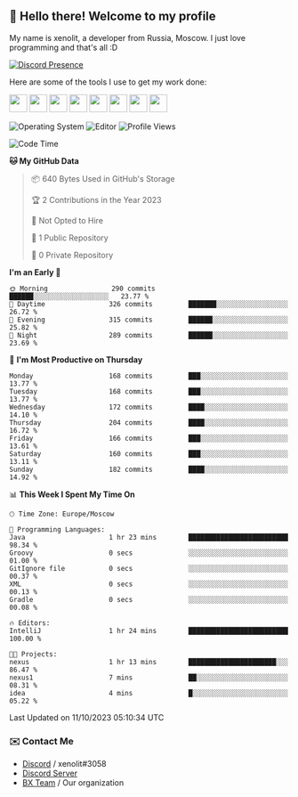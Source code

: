 ## :wave: Hello there! Welcome to my profile

My name is xenolit, a developer from Russia, Moscow. I just love programming and that's all :D

[![Discord Presence](https://lanyard.cnrad.dev/api/982885434315120653)](https://discord.com/users/982885434315120653)

Here are some of the tools I use to get my work done:

<kbd><img height="32" src="https://img.icons8.com/color/2x/jetbrains.png"></kbd>
<kbd><img height="32" src="https://img.icons8.com/color/2x/pycharm.png"></kbd>
<kbd><img height="32" src="https://img.icons8.com/color/2x/intellij-idea.png"></kbd>
<kbd><img height="32" src="https://img.icons8.com/color/2x/visual-studio.png"></kbd>
<kbd><img height="32" src="https://img.icons8.com/color/2x/git.png"></kbd>
<kbd><img height="32" src="https://img.icons8.com/fluent/2x/console.png"></kbd>
<a href="?#gh-light-mode-only"><kbd><img height="32" src="https://img.icons8.com/metro/2x/mysql.png"></kbd></a>
<a href="?#gh-dark-mode-only"><kbd><img height="32" src="https://img.icons8.com/FFFFFF/metro/2x/mysql.png"></kbd></a>

![Operating System](https://img.shields.io/badge/OS-Mac%20OS%20-informational?style=for-the-badge&logo=MacOS&logoColor=white&color=007ec6)
![Editor](https://img.shields.io/badge/Editor-JetBrains%20IDEs-informational?style=for-the-badge&logo=JetBrains&logoColor=white&color=007ec6)
![Profile Views](https://komarev.com/ghpvc/?username=Xenolit&color=blue&style=for-the-badge)

<!--START_SECTION:waka-->
![Code Time](http://img.shields.io/badge/Code%20Time-5%20hrs%2018%20mins-blue)

**🐱 My GitHub Data** 

> 📦 640 Bytes Used in GitHub's Storage 
 > 
> 🏆 2 Contributions in the Year 2023
 > 
> 🚫 Not Opted to Hire
 > 
> 📜 1 Public Repository 
 > 
> 🔑 0 Private Repository 
 > 
**I'm an Early 🐤** 

```text
🌞 Morning                290 commits         ██████░░░░░░░░░░░░░░░░░░░   23.77 % 
🌆 Daytime                326 commits         ███████░░░░░░░░░░░░░░░░░░   26.72 % 
🌃 Evening                315 commits         ██████░░░░░░░░░░░░░░░░░░░   25.82 % 
🌙 Night                  289 commits         ██████░░░░░░░░░░░░░░░░░░░   23.69 % 
```
📅 **I'm Most Productive on Thursday** 

```text
Monday                   168 commits         ███░░░░░░░░░░░░░░░░░░░░░░   13.77 % 
Tuesday                  168 commits         ███░░░░░░░░░░░░░░░░░░░░░░   13.77 % 
Wednesday                172 commits         ████░░░░░░░░░░░░░░░░░░░░░   14.10 % 
Thursday                 204 commits         ████░░░░░░░░░░░░░░░░░░░░░   16.72 % 
Friday                   166 commits         ███░░░░░░░░░░░░░░░░░░░░░░   13.61 % 
Saturday                 160 commits         ███░░░░░░░░░░░░░░░░░░░░░░   13.11 % 
Sunday                   182 commits         ████░░░░░░░░░░░░░░░░░░░░░   14.92 % 
```


📊 **This Week I Spent My Time On** 

```text
🕑︎ Time Zone: Europe/Moscow

💬 Programming Languages: 
Java                     1 hr 23 mins        █████████████████████████   98.34 % 
Groovy                   0 secs              ░░░░░░░░░░░░░░░░░░░░░░░░░   01.00 % 
GitIgnore file           0 secs              ░░░░░░░░░░░░░░░░░░░░░░░░░   00.37 % 
XML                      0 secs              ░░░░░░░░░░░░░░░░░░░░░░░░░   00.13 % 
Gradle                   0 secs              ░░░░░░░░░░░░░░░░░░░░░░░░░   00.08 % 

🔥 Editors: 
IntelliJ                 1 hr 24 mins        █████████████████████████   100.00 % 

🐱‍💻 Projects: 
nexus                    1 hr 13 mins        ██████████████████████░░░   86.47 % 
nexus1                   7 mins              ██░░░░░░░░░░░░░░░░░░░░░░░   08.31 % 
idea                     4 mins              █░░░░░░░░░░░░░░░░░░░░░░░░   05.22 % 
```


 Last Updated on 11/10/2023 05:10:34 UTC
<!--END_SECTION:waka-->

### ✉️ Contact Me

- [Discord](https://discord.com/users/599601404746792976) / xenolit#3058
- [Discord Server](https://discord.gg/p7cxhw7E2M)
- [BX Team](https://github.com/BX-Team) / Our organization
